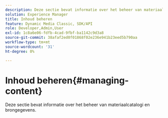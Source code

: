 ```yaml
---
description: Deze sectie bevat informatie over het beheer van materiaalcatalogi en brongegevens.
solution: Experience Manager
title: Inhoud beheren
feature: Dynamic Media Classic, SDK/API
role: Developer,Admin,User
exl-id: 1c8a6e06-fdfb-4cad-9fbf-ba1142c9d3a8
source-git-commit: 38afaf2ed0f01868f02e236e941b23eed5b790aa
workflow-type: tm+mt
source-wordcount: '31'
ht-degree: 0%

---
```


# Inhoud beheren{#managing-content}

Deze sectie bevat informatie over het beheer van materiaalcatalogi en brongegevens.
